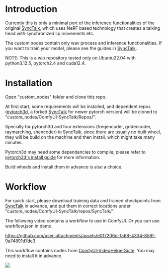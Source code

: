 # Introduction
Currently this is only a minimal port of the inference functionalities of the original [SyncTalk](https://github.com/ZiqiaoPeng/SyncTalk), which uses NeRF based technology that creates a talking head with synchronized lip movements etc.

The custom nodes contain only wav process and inference functionalities. If you want to train your model, please see the guides in [SyncTalk](https://github.com/ZiqiaoPeng/SyncTalk).

NOTE: This is a wip repository tested only on Ubuntu22.04 with python3.12.5, pytorch2.4 and cuda12.4.


# Installation
Open "custom_nodes" folder and clone this repo.

At first start, some requirements will be installed, and dependent repos ([pytorch3d](https://github.com/facebookresearch/pytorch3d), a forked [SyncTalk](https://github.com/Ryuukeisyou/SyncTalk) for newer pytorch version) will be cloned to "custom_nodes/ComfyUI-SyncTalk/Repos/". 

Specially for pytorch3d and four extensions (freqencoder, gridencoder, raymarching, shencoder) in SyncTalk, since there are usually no built wheel, they will be build on the machine and then install, which might take many minutes. 

Pytorch3d may need some dependencies to compile, please refer to [pytorch3d's install guide](https://github.com/facebookresearch/pytorch3d/blob/main/INSTALL.md) for more information.

Build wheels and install them in advance is also a choice.

# Workflow
For quick start, please download training data and trained checkpoints from [SyncTalk](https://github.com/ZiqiaoPeng/SyncTalk) in advance, and put them in correct locations under "custom_nodes/ComfyUI-SyncTalk/repos/SyncTalk/".

The following video contains a workflow to use in ComfyUI. Or you can use workflow.json in demo.

https://github.com/user-attachments/assets/e017206d-1a68-4334-859f-9a74891d7de3

This workflow contains nodes from [ComfyUI-VideoHelperSuite](https://github.com/Kosinkadink/ComfyUI-VideoHelperSuite). You may need to install it in advance.

<img src="demo/demo_workflow.png">
